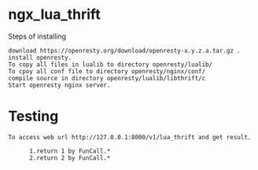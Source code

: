 # ngx_lua_thrift
Steps of installing

    download https://openresty.org/download/openresty-x.y.z.a.tar.gz .
    install openresty.
    To copy all files in lualib to directory openresty/lualib/
    To cpoy all conf file to directory openresty/nginx/conf/
    compile source in directory openresty/lualib/libthrift/c
    Start openresty nginx server.

Testing
=======
    To access web url http://127.0.0.1:8000/v1/lua_thrift and get result.

          1.return 1 by FunCall.*
          2.return 2 by FunCall.*

